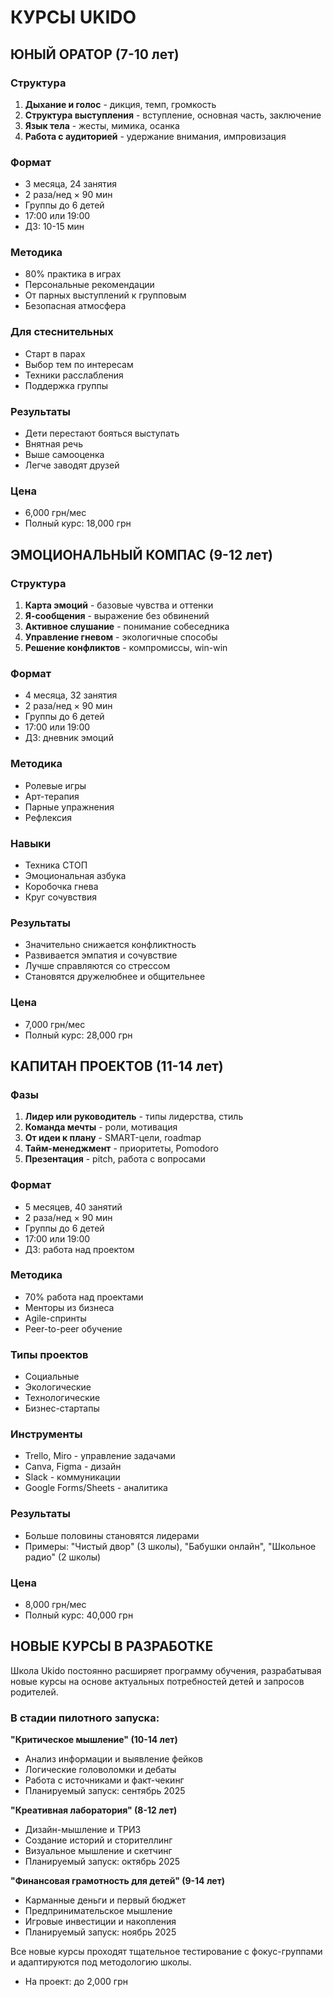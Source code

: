 # КУРСЫ UKIDO

## ЮНЫЙ ОРАТОР (7-10 лет)

### Структура
1. **Дыхание и голос** - дикция, темп, громкость
2. **Структура выступления** - вступление, основная часть, заключение
3. **Язык тела** - жесты, мимика, осанка
4. **Работа с аудиторией** - удержание внимания, импровизация

### Формат
- 3 месяца, 24 занятия
- 2 раза/нед × 90 мин
- Группы до 6 детей
- 17:00 или 19:00
- ДЗ: 10-15 мин

### Методика
- 80% практика в играх
- Персональные рекомендации
- От парных выступлений к групповым
- Безопасная атмосфера

### Для стеснительных
- Старт в парах
- Выбор тем по интересам
- Техники расслабления
- Поддержка группы

### Результаты
- Дети перестают бояться выступать
- Внятная речь
- Выше самооценка
- Легче заводят друзей

### Цена
- 6,000 грн/мес
- Полный курс: 18,000 грн

## ЭМОЦИОНАЛЬНЫЙ КОМПАС (9-12 лет)

### Структура
1. **Карта эмоций** - базовые чувства и оттенки
2. **Я-сообщения** - выражение без обвинений
3. **Активное слушание** - понимание собеседника
4. **Управление гневом** - экологичные способы
5. **Решение конфликтов** - компромиссы, win-win

### Формат
- 4 месяца, 32 занятия
- 2 раза/нед × 90 мин
- Группы до 6 детей
- 17:00 или 19:00
- ДЗ: дневник эмоций

### Методика
- Ролевые игры
- Арт-терапия
- Парные упражнения
- Рефлексия

### Навыки
- Техника СТОП
- Эмоциональная азбука
- Коробочка гнева
- Круг сочувствия

### Результаты
- Значительно снижается конфликтность
- Развивается эмпатия и сочувствие
- Лучше справляются со стрессом
- Становятся дружелюбнее и общительнее

### Цена
- 7,000 грн/мес
- Полный курс: 28,000 грн

## КАПИТАН ПРОЕКТОВ (11-14 лет)

### Фазы
1. **Лидер или руководитель** - типы лидерства, стиль
2. **Команда мечты** - роли, мотивация
3. **От идеи к плану** - SMART-цели, roadmap
4. **Тайм-менеджмент** - приоритеты, Pomodoro
5. **Презентация** - pitch, работа с вопросами

### Формат
- 5 месяцев, 40 занятий
- 2 раза/нед × 90 мин
- Группы до 6 детей
- 17:00 или 19:00
- ДЗ: работа над проектом

### Методика
- 70% работа над проектами
- Менторы из бизнеса
- Agile-спринты
- Peer-to-peer обучение

### Типы проектов
- Социальные
- Экологические
- Технологические
- Бизнес-стартапы

### Инструменты
- Trello, Miro - управление задачами
- Canva, Figma - дизайн
- Slack - коммуникации
- Google Forms/Sheets - аналитика

### Результаты
- Больше половины становятся лидерами
- Примеры: "Чистый двор" (3 школы), "Бабушки онлайн", "Школьное радио" (2 школы)

### Цена
- 8,000 грн/мес
- Полный курс: 40,000 грн

## НОВЫЕ КУРСЫ В РАЗРАБОТКЕ

Школа Ukido постоянно расширяет программу обучения, разрабатывая новые курсы на основе актуальных потребностей детей и запросов родителей.

### В стадии пилотного запуска:

**"Критическое мышление" (10-14 лет)**
- Анализ информации и выявление фейков
- Логические головоломки и дебаты
- Работа с источниками и факт-чекинг
- Планируемый запуск: сентябрь 2025

**"Креативная лаборатория" (8-12 лет)**
- Дизайн-мышление и ТРИЗ
- Создание историй и сторителлинг
- Визуальное мышление и скетчинг
- Планируемый запуск: октябрь 2025

**"Финансовая грамотность для детей" (9-14 лет)**
- Карманные деньги и первый бюджет
- Предпринимательское мышление
- Игровые инвестиции и накопления
- Планируемый запуск: ноябрь 2025

Все новые курсы проходят тщательное тестирование с фокус-группами и адаптируются под методологию школы.
- На проект: до 2,000 грн